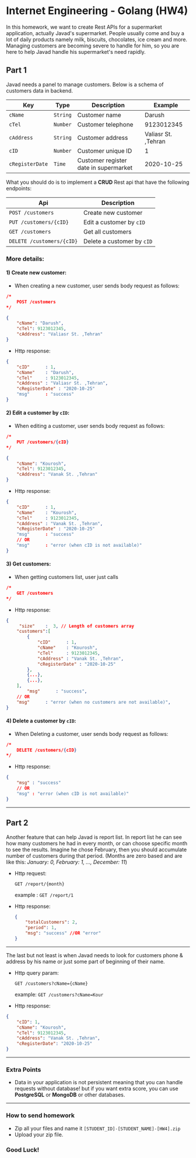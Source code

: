 # Internet Engineering - Golang (HW4)

In this homework, we want to create Rest APIs for a supermarket application, actually Javad's supermarket. People usually come and buy a lot of daily products namely milk, biscuits, chocolates, ice cream and more. Managing customers are becoming severe to handle for him, so you are here to help Javad handle his supermarket's need rapidly.

## Part 1

Javad needs a panel to manage customers. Below is a schema of customers data in backend.

| Key             | Type     | Description                           | Example             |
| --------------- | -------- | ------------------------------------- | ------------------- |
| `cName`         | `String` | Customer name                         | Darush              |
| `cTel`          | `Number` | Customer telephone                    | 9123012345          |
| `cAddress`      | `String` | Customer address                      | Valiasr St. ,Tehran |
| `cID`           | `Number` | Customer unique ID                    | 1                   |
| `cRegisterDate` | `Time`   | Customer register date in supermarket | 2020-10-25          |

What you should do is to implement a **CRUD** Rest api that have the following endpoints:

| Api                       | Description                |
| ------------------------- | -------------------------- |
| `POST /customers`         | Create new customer        |
| `PUT /customers/{cID}`    | Edit a customer by `cID`   |
| `GET /customers`          | Get all customers          |
| `DELETE /customers/{cID}` | Delete a customer by `cID` |

### **More details:**

#### 1) Create new customer:

-   When creating a new customer, user sends body request as follows:

```json
/*
	POST /customers
*/

{
    "cName": "Darush",
    "cTel": 9123012345,
    "cAddress": "Valiasr St. ,Tehran"
}
```

-   Http response:

```json
{
 	"cID"      : 1,
    "cName"    : "Darush",
 	"cTel"     : 9123012345,
 	"cAddress" : "Valiasr St. ,Tehran",
   	"cRegisterDate" : "2020-10-25"
    "msg"      : "success"
}
```

#### 2) Edit a customer by `cID`:

-   When editing a customer, user sends body request as follows:

```json
/*
	PUT /customers/{cID}
*/

{
    "cName": "Kourosh",
    "cTel": 9123012345,
    "cAddress": "Vanak St. ,Tehran"
}
```

-   Http response:

```json
{
	"cID"      : 1,
    "cName"    : "Kourosh",
	"cTel"     : 9123012345,
	"cAddress" : "Vanak St. ,Tehran",
   	"cRegisterDate" : "2020-10-25"
	"msg"      : "success"
    // OR
    "msg"	   : "error (when cID is not available)"
}
```

#### 3) Get customers:

-   When getting customers list, user just calls

```json
/*
	GET /customers
*/
```

-   Http response:

```json
{
     "size"	   :  3, // Length of customers array
    "customers":[
       	{
		 	"cID"      : 1,
            "cName"    : "Kourosh",
            "cTel"     : 9123012345,
            "cAddress" : "Vanak St. ,Tehran",
        	"cRegisterDate" : "2020-10-25"
		},
     	{...},
	 	{...},
	],
     	"msg"      : "success",
    // OR
    "msg"	   : "error (when no customers are not available)",
}
```

#### 4) Delete a customer by `cID`:

-   When Deleting a customer, user sends body request as follows:

```json
/*
	DELETE /customers/{cID}
*/
```

-   Http response:

```json
{
 	"msg" : "success"
    // OR
    "msg" : "error (when cID is not available)"
}
```

---

## Part 2

Another feature that can help Javad is report list. In report list he can see how many customers he had in every month, or can choose specific month to see the results. Imagine he chose February, then you should accumulate number of customers during that period. (Months are zero based and are like this: _January: 0, February: 1, ..., December: 11_)

-   Http request:

    `GET /report/{month}`

    example : `GET /report/1`

-   Http response:

    ```json
    {
        "totalCustomers": 2,
        "period": 1,
        "msg": "success" //OR "error"
    }
    ```

---

The last but not least is when Javad needs to look for customers phone & address by his name or just some part of beginning of their name.

-   Http query param:

    `GET /customers?cName={cName}`

    example: `GET /customers?cName=Kour`

-   Http response:

```json
{
    "cID": 1,
    "cName": "Kourosh",
    "cTel": 9123012345,
    "cAddress": "Vanak St. ,Tehran",
    "cRegisterDate": "2020-10-25"
}
```

---

### Extra Points

-   Data in your application is not persistent meaning that you can handle requests without database! but if you want extra score, you can use **PostgreSQL** or **MongoDB** or other databases.

---

### How to send homework

-   Zip all your files and name it `[STUDENT_ID]-[STUDENT_NAME]-[HW4].zip`
-   Upload your zip file.

### Good Luck!
